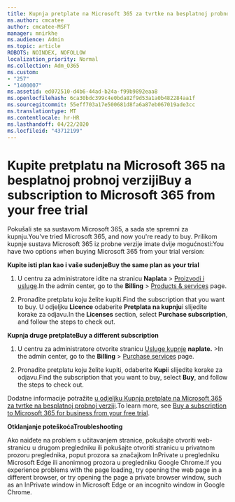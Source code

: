 ```yaml
---
title: Kupnja pretplate na Microsoft 365 za tvrtke na besplatnoj probnoj verziji
ms.author: cmcatee
author: cmcatee-MSFT
manager: mnirkhe
ms.audience: Admin
ms.topic: article
ROBOTS: NOINDEX, NOFOLLOW
localization_priority: Normal
ms.collection: Adm_O365
ms.custom:
- "257"
- "1400007"
ms.assetid: ed072510-d4b6-44ad-b24a-f99b9892eaa8
ms.openlocfilehash: 6ca30bdc399c4e0bda82f9d53a1a0b482284aa1f
ms.sourcegitcommit: 55eff703a17e500681d8fa6a87eb067019ade3cc
ms.translationtype: MT
ms.contentlocale: hr-HR
ms.lasthandoff: 04/22/2020
ms.locfileid: "43712199"
---
```

# <a name="buy-a-subscription-to-microsoft-365-from-your-free-trial"></a><span data-ttu-id="f6bdf-102">Kupite pretplatu na Microsoft 365 na besplatnoj probnoj verziji</span><span class="sxs-lookup"><span data-stu-id="f6bdf-102">Buy a subscription to Microsoft 365 from your free trial</span></span>

<span data-ttu-id="f6bdf-103">Pokušali ste sa sustavom Microsoft 365, a sada ste spremni za kupnju.</span><span class="sxs-lookup"><span data-stu-id="f6bdf-103">You've tried Microsoft 365, and now you're ready to buy.</span></span> <span data-ttu-id="f6bdf-104">Prilikom kupnje sustava Microsoft 365 iz probne verzije imate dvije mogućnosti:</span><span class="sxs-lookup"><span data-stu-id="f6bdf-104">You have two options when buying Microsoft 365 from your trial version:</span></span>
  
 <span data-ttu-id="f6bdf-105">**Kupite isti plan kao i vaše suđenje**</span><span class="sxs-lookup"><span data-stu-id="f6bdf-105">**Buy the same plan as your trial**</span></span>
  
1. <span data-ttu-id="f6bdf-106">U centru za administratore idite na stranicu **Naplata** \> [Proizvodi i usluge](https://go.microsoft.com/fwlink/p/?linkid=842054).</span><span class="sxs-lookup"><span data-stu-id="f6bdf-106">In the admin center, go to the **Billing** \> [Products & services](https://go.microsoft.com/fwlink/p/?linkid=842054) page.</span></span>

2. <span data-ttu-id="f6bdf-107">Pronađite pretplatu koju želite kupiti.</span><span class="sxs-lookup"><span data-stu-id="f6bdf-107">Find the subscription that you want to buy.</span></span> <span data-ttu-id="f6bdf-108">U odjeljku **Licence** odaberite **Pretplata na kupnju**i slijedite korake za odjavu.</span><span class="sxs-lookup"><span data-stu-id="f6bdf-108">In the **Licenses** section, select **Purchase subscription**, and follow the steps to check out.</span></span>

<span data-ttu-id="f6bdf-109">**Kupnja druge pretplate**</span><span class="sxs-lookup"><span data-stu-id="f6bdf-109">**Buy a different subscription**</span></span>
  
1. <span data-ttu-id="f6bdf-110">U centru za administratore otvorite stranicu [Usluge kupnje](https://go.microsoft.com/fwlink/p/?linkid=868433) **naplate.** \></span><span class="sxs-lookup"><span data-stu-id="f6bdf-110">In the admin center, go to the **Billing** \> [Purchase services](https://go.microsoft.com/fwlink/p/?linkid=868433) page.</span></span>

3. <span data-ttu-id="f6bdf-111">Pronađite pretplatu koju želite kupiti, odaberite **Kupi**i slijedite korake za odjavu.</span><span class="sxs-lookup"><span data-stu-id="f6bdf-111">Find the subscription that you want to buy, select **Buy**, and follow the steps to check out.</span></span>

<span data-ttu-id="f6bdf-112">Dodatne informacije potražite [u odjeljku Kupnja pretplate na Microsoft 365 za tvrtke na besplatnoj probnoj verziji](https://docs.microsoft.com/office365/admin/subscriptions-and-billing/buy-a-subscription-from-your-free-trial).</span><span class="sxs-lookup"><span data-stu-id="f6bdf-112">To learn more, see [Buy a subscription to Microsoft 365 for business from your free trial](https://docs.microsoft.com/office365/admin/subscriptions-and-billing/buy-a-subscription-from-your-free-trial).</span></span>

<span data-ttu-id="f6bdf-113">**Otklanjanje poteškoća**</span><span class="sxs-lookup"><span data-stu-id="f6bdf-113">**Troubleshooting**</span></span>

<span data-ttu-id="f6bdf-114">Ako naiđete na problem s učitavanjem stranice, pokušajte otvoriti web-stranicu u drugom pregledniku ili pokušajte otvoriti stranicu u privatnom prozoru preglednika, poput prozora sa značajkom InPrivate u pregledniku Microsoft Edge ili anonimnog prozora u pregledniku Google Chrome.</span><span class="sxs-lookup"><span data-stu-id="f6bdf-114">If you experience problems with the page loading, try opening the web page in a different browser, or try opening the page a private browser window, such as an InPrivate window in Microsoft Edge or an incognito window in Google Chrome.</span></span>

